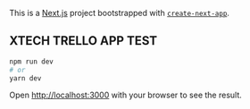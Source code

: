 This is a [Next.js](https://nextjs.org/) project bootstrapped with [`create-next-app`](https://github.com/vercel/next.js/tree/canary/packages/create-next-app).

## XTECH TRELLO APP TEST

```bash
npm run dev
# or
yarn dev
```

<!-- Open [https://xtechtrello.azurewebsites.net](https://xtechtrello.azurewebsites.net) with your browser to see the result. -->

Open [http://localhost:3000](http://localhost:3000) with your browser to see the result.
